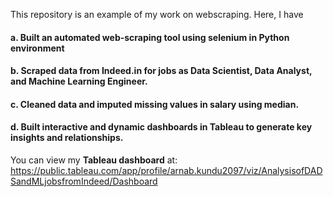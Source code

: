 This repository is an example of my work on webscraping. Here, I have

#### a.  Built an automated web-scraping tool using selenium in Python environment 
#### b.  Scraped data from Indeed.in for jobs as Data Scientist, Data Analyst, and Machine Learning Engineer. 
#### c.	Cleaned data and imputed missing values in salary using median. 
#### d.	Built interactive and dynamic dashboards in Tableau to generate key insights and relationships.

You can view my **Tableau dashboard** at: https://public.tableau.com/app/profile/arnab.kundu2097/viz/AnalysisofDADSandMLjobsfromIndeed/Dashboard
